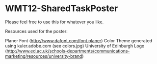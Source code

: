 WMT12-SharedTaskPoster
======================

Please feel free to use this for whatever you like.

Resources used for the poster:

Planer Font (http://www.dafont.com/font.planer)
Color Theme generated using kuler.adobe.com (see colors.jpg)
University of Edinburgh Logo (http://www.ed.ac.uk/schools-departments/communications-marketing/resources/university-brand)
